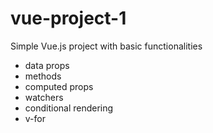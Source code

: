 # vue-project-1
Simple Vue.js project with basic functionalities
 - data props
 - methods
 - computed props
 - watchers
 - conditional rendering
 - v-for
